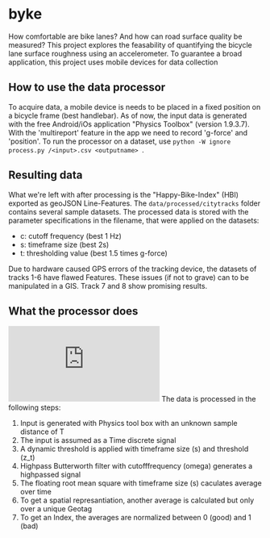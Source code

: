 # byke
How comfortable are bike lanes? And how can road surface quality be measured? This project explores the feasability of quantifying the bicycle lane surface roughness using an accelerometer. To guarantee a broad application, this project uses mobile devices for data collection


## How to use the data processor 
To acquire data, a mobile device is needs to be placed in a fixed position on a bicycle frame (best handlebar). As of now, the input data is generated with the free Android/iOs application "Physics Toolbox" (version 1.9.3.7). With the 'multireport' feature in the app we need to record 'g-force' and 'position'. 
To run the processor on a dataset, use ```python -W ignore process.py /<input>.csv <outputname> ```.

## Resulting data
What we're left with after processing is the "Happy-Bike-Index" (HBI) exported as geoJSON Line-Features. The ```data/processed/citytracks``` folder contains several sample datasets. The processed data is stored with the parameter specifications in the filename, that were applied on the datasets:
- c: cutoff frequency (best 1 Hz)
- s: timeframe size (best 2s)
- t: thresholding value (best 1.5 times g-force) 

Due to hardware caused GPS errors of the tracking device, the datasets of tracks 1-6 have flawed Features. These issues (if not to grave) can to be manipulated in a GIS. Track 7 and 8 show promising results. 

## What the processor does

![alt text](https://github.com/schienenersatzverkehr/byke/blob/master/HBI2.pdf) 
The data is processed in the following steps: 
1. Input is generated with Physics tool box with an unknown sample distance of T
2. The input is assumed as a Time discrete signal 
3. A dynamic threshold is applied with timeframe size (s) and threshold (z_t)
4. Highpass Butterworth filter with cutofffrequency (omega) generates a highpassed signal
5. The floating root mean square with timeframe size (s) caculates average over time 
6. To get a spatial represantiation, another average is calculated but only over a unique Geotag
7. To get an Index, the averages are normalized between 0 (good) and 1 (bad)
